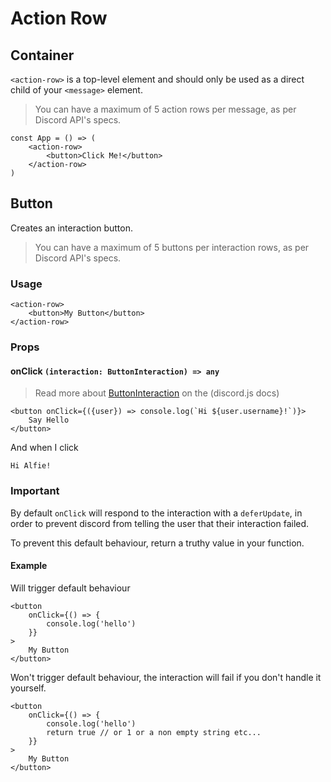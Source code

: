 # Action Row

## Container

`<action-row>` is a top-level element and should only be used as a direct child of your `<message>` element.

> You can have a maximum of 5 action rows per message, as per Discord API's specs.

```tsx
const App = () => (
    <action-row>
        <button>Click Me!</button>
    </action-row>
)
```

## Button

Creates an interaction button.

> You can have a maximum of 5 buttons per interaction rows, as per Discord API's specs.

### Usage

```tsx
<action-row>
    <button>My Button</button>
</action-row>
```

### Props

#### onClick `(interaction: ButtonInteraction) => any`

> Read more about [ButtonInteraction](https://discord.js.org/#/docs/discord.js/stable/class/ButtonInteraction) on the (discord.js docs)


```tsx
<button onClick={({user}) => console.log(`Hi ${user.username}!`)}>
    Say Hello
</button>
```

And when I click

```:no-line-numbers
Hi Alfie!
```

### Important

By default `onClick` will respond to the interaction with a `deferUpdate`, in order to prevent discord from telling the user that their interaction failed.

To prevent this default behaviour, return a truthy value in your function.

#### Example

Will trigger default behaviour

```tsx
<button
    onClick={() => {
        console.log('hello')
    }}
>
    My Button
</button>
```

Won't trigger default behaviour, the interaction will fail if you don't handle it yourself.

```tsx
<button
    onClick={() => {
        console.log('hello')
        return true // or 1 or a non empty string etc...
    }}
>
    My Button
</button>
```